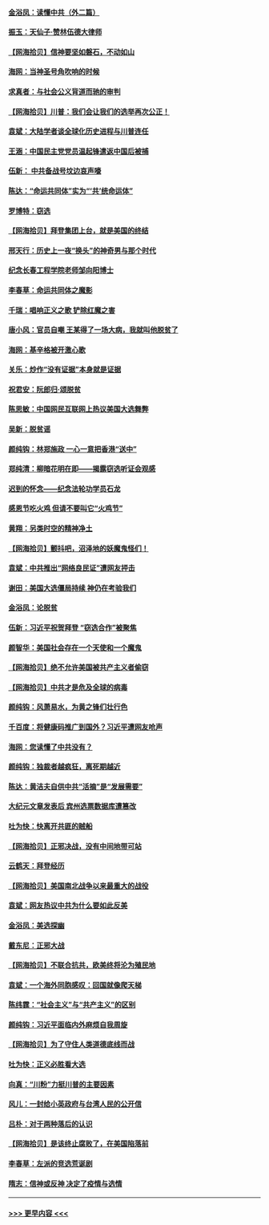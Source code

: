 #### [金浴凤：读懂中共（外二篇）](../pages/nsc993/n12597943.md?t=12060151) 
#### [振玉：天仙子‧赞林伍德大律师](../pages/nsc993/n12597929.md?t=12060151) 
#### [【网海拾贝】信神要坚如磐石，不动如山](../pages/nsc993/n12597901.md?t=12060151) 
#### [海网：当神圣号角吹响的时候](../pages/nsc993/n12595891.md?t=12060151) 
#### [求真者：与社会公义背道而驰的审判](../pages/nsc993/n12595868.md?t=12060151) 
#### [【网海拾贝】川普：我们会让我们的选举再次公正！](../pages/nsc993/n12594930.md?t=12060151) 
#### [袁斌：大陆学者谈全球化历史进程与川普连任](../pages/nsc993/n12594690.md?t=12060151) 
#### [王涵：中国民主党党员温起锋遣返中国后被捕](../pages/nsc993/n12594540.md?t=12060151) 
#### [伍新： 中共备战号坟边哀声嚎](../pages/nsc993/n12593086.md?t=12060151) 
#### [陈达：“命运共同体”实为“‘共’统命运体”](../pages/nsc993/n12590865.md?t=12060151) 
#### [罗博特：窃选](../pages/nsc993/n12590619.md?t=12060151) 
#### [【网海拾贝】拜登集团上台，就是美国的终结](../pages/nsc993/n12589725.md?t=12060151) 
#### [邢天行：历史上一夜“换头”的神奇男与那个时代](../pages/nsc993/n12589424.md?t=12060151) 
#### [纪念长春工程学院老师邹向阳博士](../pages/nsc993/n12585390.md?t=12060151) 
#### [李春草：命运共同体之魔影](../pages/nsc993/n12585026.md?t=12060151) 
#### [千瑞：唱响正义之歌 铲除红魔之害](../pages/nsc993/n12585002.md?t=12060151) 
#### [唐小风：官员自嘲 王某得了一场大病，我就叫他脱贫了](../pages/nsc993/n12584981.md?t=12060151) 
#### [海网：基辛格被开激心歌](../pages/nsc993/n12584946.md?t=12060151) 
#### [关乐：炒作“没有证据”本身就是证据](../pages/nsc993/n12583146.md?t=12060151) 
#### [祝君安：阮郎归‧颂脱贫](../pages/nsc993/n12583119.md?t=12060151) 
#### [陈思敏：中国网民互联网上热议美国大选舞弊](../pages/nsc993/n12582845.md?t=12060151) 
#### [吴新：脱贫谣](../pages/nsc993/n12580839.md?t=12060151) 
#### [颜纯钩：林郑施政 一心一意把香港“送中”](../pages/nsc993/n12580805.md?t=12060151) 
#### [郑纯清：柳暗花明在即——揭露窃选听证会观感](../pages/nsc993/n12580795.md?t=12060151) 
#### [迟到的怀念——纪念法轮功学员石龙](../pages/nsc993/n12580245.md?t=12060151) 
#### [感恩节吃火鸡  但请不要叫它“火鸡节”](../pages/nsc993/n12580252.md?t=12060151) 
#### [黄翔：另类时空的精神净土](../pages/nsc993/n12578638.md?t=12060151) 
#### [【网海拾贝】颤抖吧，沼泽地的妖魔鬼怪们！](../pages/nsc993/n12578552.md?t=12060151) 
#### [袁斌：中共推出“网络良民证”遭网友抨击](../pages/nsc993/n12578511.md?t=12060151) 
#### [谢田：美国大选僵局持续 神仍在考验我们](../pages/nsc993/n12577432.md?t=12060151) 
#### [金浴凤：论脱贫](../pages/nsc993/n12576386.md?t=12060151) 
#### [伍新：习近平祝贺拜登 “窃选合作”被聚焦](../pages/nsc993/n12576358.md?t=12060151) 
#### [颜智华：美国社会存在一个天使和一个魔鬼](../pages/nsc993/n12574299.md?t=12060151) 
#### [【网海拾贝】绝不允许美国被共产主义者偷窃](../pages/nsc993/n12573396.md?t=12060151) 
#### [【网海拾贝】中共才是危及全球的病毒](../pages/nsc993/n12571204.md?t=12060151) 
#### [颜纯钩：风萧易水，为黄之锋们壮行色](../pages/nsc993/n12571487.md?t=12060151) 
#### [千百度：将健康码推广到国外？习近平遭网友呛声](../pages/nsc993/n12570808.md?t=12060151) 
#### [海网：您读懂了中共没有？](../pages/nsc993/n12570487.md?t=12060151) 
#### [颜纯钩：独裁者越疯狂，离死期越近](../pages/nsc993/n12569055.md?t=12060151) 
#### [陈达：黄洁夫自供中共“活摘”是“发展需要”](../pages/nsc993/n12568541.md?t=12060151) 
#### [大纪元文章发表后 宾州选票数据库遭篡改](../pages/nsc993/n12568105.md?t=12060151) 
#### [吐为快：快离开共匪的贼船](../pages/nsc993/n12568462.md?t=12060151) 
#### [【网海拾贝】正邪决战，没有中间地带可站](../pages/nsc993/n12568439.md?t=12060151) 
#### [云鹤天：拜登经历](../pages/nsc993/n12567294.md?t=12060151) 
#### [【网海拾贝】美国南北战争以来最重大的战役](../pages/nsc993/n12567247.md?t=12060151) 
#### [袁斌：网友热议中共为什么要如此反美](../pages/nsc993/n12567162.md?t=12060151) 
#### [金浴凤：美选探幽](../pages/nsc993/n12567147.md?t=12060151) 
#### [戴东尼：正邪大战](../pages/nsc993/n12567033.md?t=12060151) 
#### [【网海拾贝】不联合抗共，欧美终将沦为殖民地](../pages/nsc993/n12565068.md?t=12060151) 
#### [袁斌：一个海外同胞感叹：回国就像爬天梯](../pages/nsc993/n12564986.md?t=12060151) 
#### [陈纬霆：“社会主义”与“共产主义”的区别](../pages/nsc993/n12562417.md?t=12060151) 
#### [颜纯钩：习近平面临内外麻烦自我周旋](../pages/nsc993/n12563356.md?t=12060151) 
#### [【网海拾贝】为了守住人类道德底线而战](../pages/nsc993/n12562542.md?t=12060151) 
#### [吐为快：正义必胜看大选](../pages/nsc993/n12561967.md?t=12060151) 
#### [向真：“川粉”力挺川普的主要因素](../pages/nsc993/n12560774.md?t=12060151) 
#### [风儿：一封给小英政府与台湾人民的公开信](../pages/nsc993/n12560581.md?t=12060151) 
#### [吕朴：对于两种落后的认识](../pages/nsc993/n12560492.md?t=12060151) 
#### [【网海拾贝】是该终止腐败了，在美国陷落前](../pages/nsc993/n12559936.md?t=12060151) 
#### [李春草：左派的竞选荒诞剧](../pages/nsc993/n12558380.md?t=12060151) 
#### [隋志：信神或反神 决定了疫情与选情](../pages/nsc993/n12558255.md?t=12060151) 

----
#### [ >>> 更早内容 <<< ](../indexes/nsc993-earlier.md)
